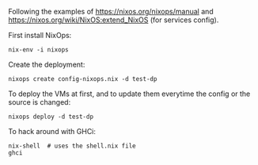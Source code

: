 Following the examples of https://nixos.org/nixops/manual and https://nixos.org/wiki/NixOS:extend_NixOS (for services config).

First install NixOps:

```
nix-env -i nixops
```

Create the deployment:

```
nixops create config-nixops.nix -d test-dp
```

To deploy the VMs at first, and to update them everytime the config or the source
is changed:

```
nixops deploy -d test-dp
```

To hack around with GHCi:

```
nix-shell  # uses the shell.nix file
ghci
```

